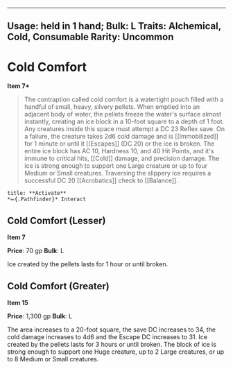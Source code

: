 
---
Usage: held in 1 hand;
Bulk: L
Traits: Alchemical, Cold, Consumable
Rarity: Uncommon
---

# Cold Comfort

**Item 7+**

> The contraption called cold comfort is a watertight pouch filled with a handful of small, heavy, silvery pellets. When emptied into an adjacent body of water, the pellets freeze the water's surface almost instantly, creating an ice block in a 10-foot square to a depth of 1 foot. Any creatures inside this space must attempt a DC 23 Reflex save. On a failure, the creature takes 2d6 cold damage and is [[Immobilized]] for 1 minute or until it [[Escapes]] (DC 20) or the ice is broken. The entire ice block has AC 10, Hardness 10, and 40 Hit Points, and it's immune to critical hits, [[Cold]] damage, and precision damage. The ice is strong enough to support one Large creature or up to four Medium or Small creatures. Traversing the slippery ice requires a successful DC 20 [[Acrobatics]] check to [[Balance]].

```ad-embed-ability
title: **Activate**
*⬻{.Pathfinder}* Interact 
```

## Cold Comfort (Lesser)

**Item 7**

**Price**: 70 gp
**Bulk**: L

Ice created by the pellets lasts for 1 hour or until broken.

## Cold Comfort (Greater)

**Item 15**

**Price**: 1,300 gp
**Bulk**: L

The area increases to a 20-foot square, the save DC increases to 34, the cold damage increases to 4d6 and the Escape DC increases to 31. Ice created by the pellets lasts for 3 hours or until broken. The block of ice is strong enough to support one Huge creature, up to 2 Large creatures, or up to 8 Medium or Small creatures.
